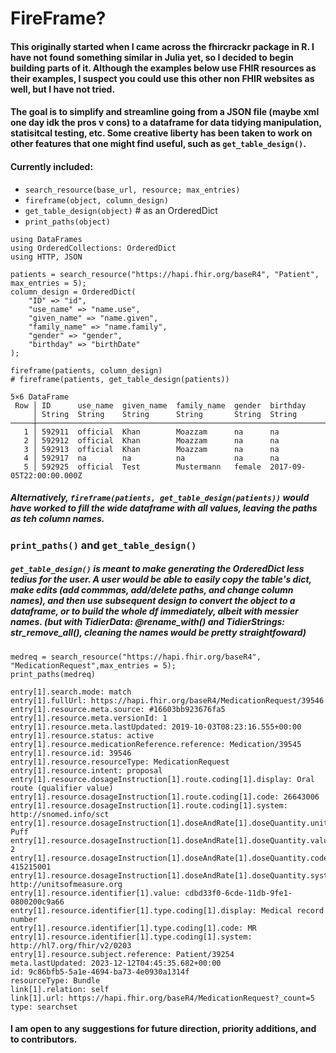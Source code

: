 # FireFrame?

#### This originally started when I came across the fhircrackr package in R. I have not found something similar in Julia yet, so I  decided to begin building parts of it. Although the examples below use FHIR resources as their examples, I suspect you could use this other non FHIR websites as well, but I have not tried.

#### The goal is to simplify and streamline going from a JSON file (maybe xml one day idk the pros v cons) to a dataframe for data tidying manipulation, statisitcal testing, etc. Some creative liberty has been taken to work on other features that one might find useful, such as `get_table_design()`. 

#### Currently included:
- `search_resource(base_url, resource; max_entries)` 
- `fireframe(object, column_design)` 
- `get_table_design(object)` # as an OrderedDict
- `print_paths(object)`

```
using DataFrames
using OrderedCollections: OrderedDict
using HTTP, JSON

patients = search_resource("https://hapi.fhir.org/baseR4", "Patient", max_entries = 5);
column_design = OrderedDict(
    "ID" => "id",
    "use_name" => "name.use",
    "given_name" => "name.given",
    "family_name" => "name.family",
    "gender" => "gender",
    "birthday" => "birthDate"
);

fireframe(patients, column_design)
# fireframe(patients, get_table_design(patients))
```
```
5×6 DataFrame
 Row │ ID      use_name  given_name  family_name  gender  birthday                 
     │ String  String    String      String       String  String                   
─────┼─────────────────────────────────────────────────────────────────────────────
   1 │ 592911  official  Khan        Moazzam      na      na
   2 │ 592912  official  Khan        Moazzam      na      na
   3 │ 592913  official  Khan        Moazzam      na      na
   4 │ 592917  na        na          na           na      na
   5 │ 592925  official  Test        Mustermann   female  2017-09-05T22:00:00.000Z
```
##### Alternatively, `fireframe(patients, get_table_design(patients))` would have worked to fill the wide dataframe with all values, leaving the paths as teh column names. 



### `print_paths()` and `get_table_design()`
##### `get_table_design()` is meant to make generating the OrderedDict less tedius for the user. A user would be able to easily copy the table's dict, make edits (add commmas, add/delete paths, and change column names), and then use subsequent design to convert the object to a dataframe, or to build the whole df immediately, albeit with messier names. (but with TidierData: @rename_with() and TidierStrings: str_remove_all(), cleaning the names would be pretty straightfoward)

```
medreq = search_resource("https://hapi.fhir.org/baseR4", "MedicationRequest",max_entries = 5);
print_paths(medreq)
```
```
entry[1].search.mode: match
entry[1].fullUrl: https://hapi.fhir.org/baseR4/MedicationRequest/39546
entry[1].resource.meta.source: #16603bb923676fa5
entry[1].resource.meta.versionId: 1
entry[1].resource.meta.lastUpdated: 2019-10-03T08:23:16.555+00:00
entry[1].resource.status: active
entry[1].resource.medicationReference.reference: Medication/39545
entry[1].resource.id: 39546
entry[1].resource.resourceType: MedicationRequest
entry[1].resource.intent: proposal
entry[1].resource.dosageInstruction[1].route.coding[1].display: Oral route (qualifier value)
entry[1].resource.dosageInstruction[1].route.coding[1].code: 26643006
entry[1].resource.dosageInstruction[1].route.coding[1].system: http://snomed.info/sct
entry[1].resource.dosageInstruction[1].doseAndRate[1].doseQuantity.unit: Puff
entry[1].resource.dosageInstruction[1].doseAndRate[1].doseQuantity.value: 2
entry[1].resource.dosageInstruction[1].doseAndRate[1].doseQuantity.code: 415215001
entry[1].resource.dosageInstruction[1].doseAndRate[1].doseQuantity.system: http://unitsofmeasure.org
entry[1].resource.identifier[1].value: cdbd33f0-6cde-11db-9fe1-0800200c9a66
entry[1].resource.identifier[1].type.coding[1].display: Medical record number
entry[1].resource.identifier[1].type.coding[1].code: MR
entry[1].resource.identifier[1].type.coding[1].system: http://hl7.org/fhir/v2/0203
entry[1].resource.subject.reference: Patient/39254
meta.lastUpdated: 2023-12-12T04:45:35.682+00:00
id: 9c86bfb5-5a1e-4694-ba73-4e0930a1314f
resourceType: Bundle
link[1].relation: self
link[1].url: https://hapi.fhir.org/baseR4/MedicationRequest?_count=5
type: searchset
```

#### I am open to any suggestions for future direction, priority additions, and to contributors. 
